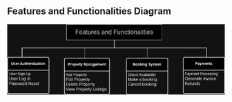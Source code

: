 ## Features and Functionalities Diagram

![Features and Functionalities Diagram](features-and-functionalities/features&functionalities.png)
